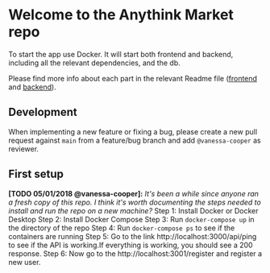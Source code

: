 # Welcome to the Anythink Market repo

To start the app use Docker. It will start both frontend and backend, including all the relevant dependencies, and the db.

Please find more info about each part in the relevant Readme file ([frontend](frontend/readme.md) and [backend](backend/README.md)).

## Development

When implementing a new feature or fixing a bug, please create a new pull request against `main` from a feature/bug branch and add `@vanessa-cooper` as reviewer.

## First setup

**[TODO 05/01/2018 @vanessa-cooper]:** _It's been a while since anyone ran a fresh copy of this repo. I think it's worth documenting the steps needed to install and run the repo on a new machine?_
Step 1: Install Docker or Docker Desktop
Step 2: Install Docker Compose
Step 3: Run `docker-compose up` in the directory of the repo
Step 4: Run `docker-compose ps` to see if the containers are running
Step 5: Go to the link http://localhost:3000/api/ping to see if the API is working.If everything is working, you should see a 200 response.
Step 6: Now go to the http://localhost:3001/register and register a new user.
